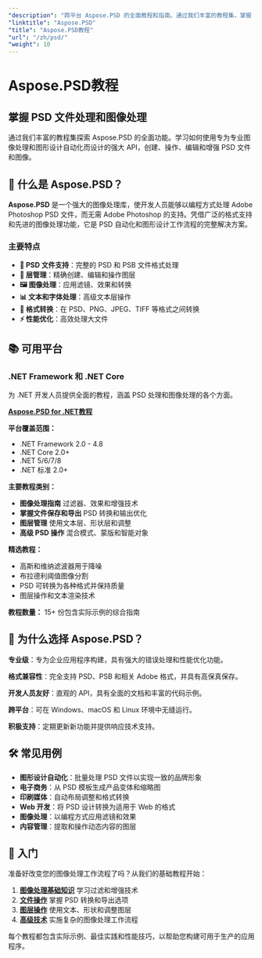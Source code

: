```yaml
---
"description": "跨平台 Aspose.PSD 的全面教程和指南。通过我们丰富的教程集，掌握 PSD 文件操作、图像处理、图层管理和高级编辑功能。"
"linktitle": "Aspose.PSD"
"title": "Aspose.PSD教程"
"url": "/zh/psd/"
"weight": 10
---
```


# Aspose.PSD教程

## 掌握 PSD 文件处理和图像处理

通过我们丰富的教程集探索 Aspose.PSD 的全面功能。学习如何使用专为专业图像处理和图形设计自动化而设计的强大 API，创建、操作、编辑和增强 PSD 文件和图像。

## 🚀 什么是 Aspose.PSD？

**Aspose.PSD** 是一个强大的图像处理库，使开发人员能够以编程方式处理 Adobe Photoshop PSD 文件，而无需 Adobe Photoshop 的支持。凭借广泛的格式支持和先进的图像处理功能，它是 PSD 自动化和图形设计工作流程的完整解决方案。

### 主要特点
- **📁 PSD 文件支持**：完整的 PSD 和 PSB 文件格式处理
- **🎨 层管理**：精确创建、编辑和操作图层
- **🖼️ 图像处理**：应用滤镜、效果和转换
- **📊 文本和字体处理**：高级文本层操作
- **🔄 格式转换**：在 PSD、PNG、JPEG、TIFF 等格式之间转换
- **⚡ 性能优化**：高效处理大文件

## 📚 可用平台

### .NET Framework 和 .NET Core
为 .NET 开发人员提供全面的教程，涵盖 PSD 处理和图像处理的各个方面。

**[Aspose.PSD for .NET教程](./net/)**

**平台覆盖范围：**
- .NET Framework 2.0 - 4.8
- .NET Core 2.0+
- .NET 5/6/7/8
- .NET 标准 2.0+

**主要教程类别：**
- **图像处理指南** 过滤器、效果和增强技术
- **掌握文件保存和导出** PSD 转换和输出优化
- **图层管理** 使用文本层、形状层和调整
- **高级 PSD 操作** 混合模式、蒙版和智能对象

**精选教程：**
- 高斯和维纳滤波器用于降噪
- 布拉德利阈值图像分割
- PSD 可转换为各种格式并保持质量
- 图层操作和文本渲染技术

**教程数量：** 15+ 份包含实际示例的综合指南


## 🎯 为什么选择 Aspose.PSD？

**专业级**：专为企业应用程序构建，具有强大的错误处理和性能优化功能。

**格式兼容性**：完全支持 PSD、PSB 和相关 Adobe 格式，并具有高保真保存。

**开发人员友好**：直观的 API，具有全面的文档和丰富的代码示例。

**跨平台**：可在 Windows、macOS 和 Linux 环境中无缝运行。

**积极支持**：定期更新新功能并提供响应技术支持。


## 🛠️ 常见用例

- **图形设计自动化**：批量处理 PSD 文件以实现一致的品牌形象
- **电子商务**：从 PSD 模板生成产品变体和缩略图  
- **印刷媒体**：自动布局调整和格式转换
- **Web 开发**：将 PSD 设计转换为适用于 Web 的格式
- **图像处理**：以编程方式应用滤镜和效果
- **内容管理**：提取和操作动态内容的图层


## 📖 入门

准备好改变您的图像处理工作流程了吗？从我们的基础教程开始：

1. **[图像处理基础知识](./net/guide-image-processing/)** 学习过滤和增强技术
2. **[文件操作](./net/mastering-file-saving-and-exporting/)** 掌握 PSD 转换和导出选项
3. **[图层操作](./net/)** 使用文本、形状和调整图层
4. **[高级技术](./net/)** 实施复杂的图像处理工作流程

每个教程都包含实际示例、最佳实践和性能技巧，以帮助您构建可用于生产的应用程序。